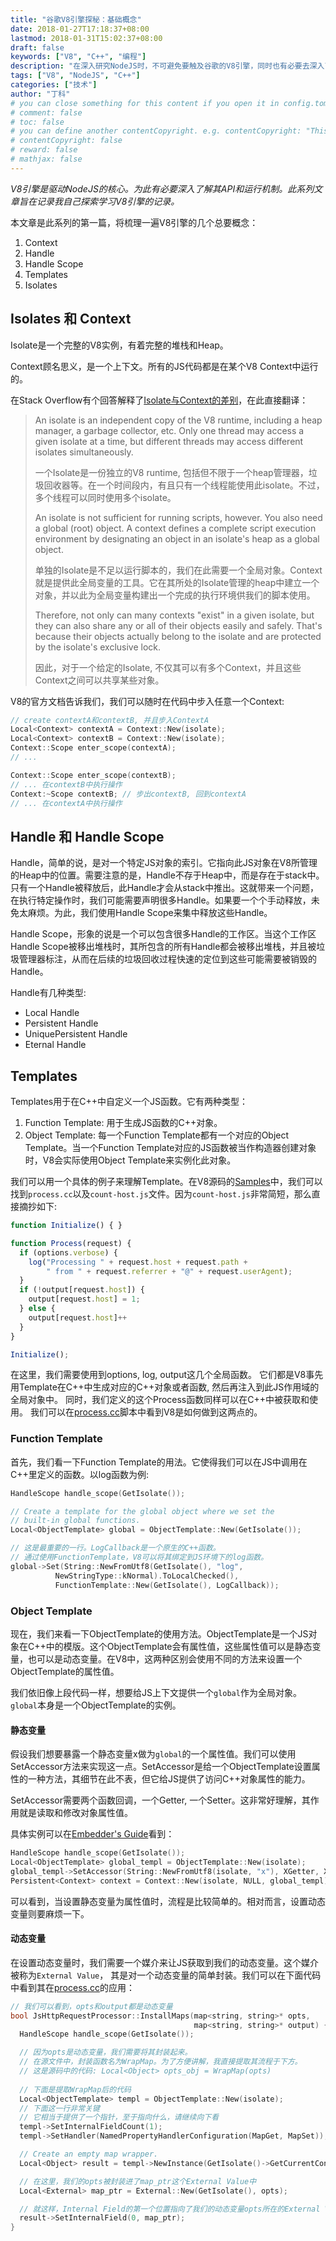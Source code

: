 ```yaml
---
title: "谷歌V8引擎探秘：基础概念"
date: 2018-01-27T17:18:37+08:00
lastmod: 2018-01-31T15:02:37+08:00
draft: false
keywords: ["V8", "C++", "编程"]
description: "在深入研究NodeJS时，不可避免要触及谷歌的V8引擎，同时也有必要去深入了解它。此系列文章就是我自己探索学习V8引擎的笔记。"
tags: ["V8", "NodeJS", "C++"]
categories: ["技术"]
author: "丁科"
# you can close something for this content if you open it in config.toml.
# comment: false
# toc: false
# you can define another contentCopyright. e.g. contentCopyright: "This is an another copyright."
# contentCopyright: false
# reward: false
# mathjax: false
---
```


*V8引擎是驱动NodeJS的核心。为此有必要深入了解其API和运行机制。此系列文章旨在记录我自己探索学习V8引擎的记录。*

本文章是此系列的第一篇，将梳理一遍V8引擎的几个总要概念：

1. Context
2. Handle
3. Handle Scope
4. Templates
5. Isolates

<!--more-->

## Isolates 和 Context

Isolate是一个完整的V8实例，有着完整的堆栈和Heap。

Context顾名思义，是一个上下文。所有的JS代码都是在某个V8 Context中运行的。

在Stack Overflow有个回答解释了[Isolate与Context的差别](https://stackoverflow.com/questions/19383724/what-exactly-is-the-difference-between-v8isolate-and-v8context/19384199)，在此直接翻译：

> An isolate is an independent copy of the V8 runtime, including a heap manager, a garbage collector, etc. Only one thread may access a given isolate at a time, but different threads may access different isolates simultaneously.
>
> 一个Isolate是一份独立的V8 runtime, 包括但不限于一个heap管理器，垃圾回收器等。在一个时间段内，有且只有一个线程能使用此isolate。不过，多个线程可以同时使用多个isolate。    
>
> An isolate is not sufficient for running scripts, however. You also need a global (root) object. A context defines a complete script execution environment by designating an object in an isolate's heap as a global object.
> 
> 单独的Isolate是不足以运行脚本的，我们在此需要一个全局对象。Context就是提供此全局变量的工具。它在其所处的Isolate管理的heap中建立一个对象，并以此为全局变量构建出一个完成的执行环境供我们的脚本使用。     
>
> Therefore, not only can many contexts "exist" in a given isolate, but they can also share any or all of their objects easily and safely. That's because their objects actually belong to the isolate and are protected by the isolate's exclusive lock.
>
> 因此，对于一个给定的Isolate, 不仅其可以有多个Context，并且这些Context之间可以共享某些对象。

V8的官方文档告诉我们，我们可以随时在代码中步入任意一个Context:

``` cpp
// create contextA和contextB, 并且步入ContextA
Local<Context> contextA = Context::New(isolate);
Local<Context> contextB = Context::New(isolate);
Context::Scope enter_scope(contextA);
// ...

Context::Scope enter_scope(contextB);
// ... 在contextB中执行操作
Context:~Scope contextB; // 步出contextB, 回到contextA
// ... 在contextA中执行操作
```

## Handle 和 Handle Scope
Handle，简单的说，是对一个特定JS对象的索引。它指向此JS对象在V8所管理的Heap中的位置。需要注意的是，Handle不存于Heap中，而是存在于stack中。只有一个Handle被释放后，此Handle才会从stack中推出。这就带来一个问题，在执行特定操作时，我们可能需要声明很多Handle。如果要一个个手动释放，未免太麻烦。为此，我们使用Handle Scope来集中释放这些Handle。

Handle Scope，形象的说是一个可以包含很多Handle的工作区。当这个工作区Handle Scope被移出堆栈时，其所包含的所有Handle都会被移出堆栈，并且被垃圾管理器标注，从而在后续的垃圾回收过程快速的定位到这些可能需要被销毁的Handle。

Handle有几种类型:

* Local Handle
* Persistent Handle
* UniquePersistent Handle
* Eternal Handle

## Templates
Templates用于在C++中自定义一个JS函数。它有两种类型：

1. Function Template: 用于生成JS函数的C++对象。
2. Object Template: 每一个Function Template都有一个对应的Object Template。当一个Function Template对应的JS函数被当作构造器创建对象时，V8会实际使用Object Template来实例化此对象。

我们可以用一个具体的例子来理解Template。在V8源码的[Samples](https://github.com/v8/v8/tree/master/samples)中，我们可以找到```process.cc```以及```count-host.js```文件。因为```count-host.js```非常简短，那么直接摘抄如下:

``` js
function Initialize() { }

function Process(request) {
  if (options.verbose) {
    log("Processing " + request.host + request.path +
        " from " + request.referrer + "@" + request.userAgent);
  }
  if (!output[request.host]) {
    output[request.host] = 1;
  } else {
    output[request.host]++
  }
}

Initialize();
```
 在这里，我们需要使用到options, log, output这几个全局函数。
 它们都是V8事先用Template在C++中生成对应的C++对象或者函数,
 然后再注入到此JS作用域的全局对象中。
 同时，我们定义的这个Process函数同样可以在C++中被获取和使用。
 我们可以在[process.cc](https://github.com/v8/v8/blob/master/samples/process.cc)脚本中看到V8是如何做到这两点的。
 
 
### Function Template
 
 首先，我们看一下Function Template的用法。它使得我们可以在JS中调用在C++里定义的函数。以log函数为例:
 
``` cpp
HandleScope handle_scope(GetIsolate());    

// Create a template for the global object where we set the
// built-in global functions.
Local<ObjectTemplate> global = ObjectTemplate::New(GetIsolate());

// 这是最重要的一行。LogCallback是一个原生的C++函数。
// 通过使用FunctionTemplate，V8可以将其绑定到JS环境下的log函数。
global->Set(String::NewFromUtf8(GetIsolate(), "log", 
          NewStringType::kNormal).ToLocalChecked(),
          FunctionTemplate::New(GetIsolate(), LogCallback)); 
```

### Object Template
现在，我们来看一下ObjectTemplate的使用方法。ObjectTemplate是一个JS对象在C++中的模版。这个ObjectTemplate会有属性值，这些属性值可以是静态变量，也可以是动态变量。在V8中，这两种区别会使用不同的方法来设置一个ObjectTemplate的属性值。

我们依旧像上段代码一样，想要给JS上下文提供一个```global```作为全局对象。```global```本身是一个ObjectTemplate的实例。

#### 静态变量

假设我们想要暴露一个静态变量x做为```global```的一个属性值。我们可以使用SetAccessor方法来实现这一点。SetAccessor是给一个ObjectTemplate设置属性的一种方法，其细节在此不表，但它给JS提供了访问C++对象属性的能力。

SetAccessor需要两个函数回调，一个Getter, 一个Setter。这非常好理解，其作用就是读取和修改对象属性值。

具体实例可以在[Embedder's Guide](https://github.com/v8/v8/wiki/Embedder%27s-Guide#accessing-static-global-variables)看到：

``` cpp
HandleScope handle_scope(GetIsolate());    
Local<ObjectTemplate> global_templ = ObjectTemplate::New(isolate);
global_templ->SetAccessor(String::NewFromUtf8(isolate, "x"), XGetter, XSetter); // x的值由XGetter提供，而XSetter则可以将JS中对x值的修改反映到C++中。
Persistent<Context> context = Context::New(isolate, NULL, global_templ);
```

可以看到，当设置静态变量为属性值时，流程是比较简单的。相对而言，设置动态变量则要麻烦一下。
#### 动态变量

在设置动态变量时，我们需要一个媒介来让JS获取到我们的动态变量。这个媒介被称为```External Value```， 其是对一个动态变量的简单封装。我们可以在下面代码中看到其在[process.cc](https://github.com/v8/v8/blob/master/samples/process.cc)的应用：

``` cpp
// 我们可以看到，opts和output都是动态变量
bool JsHttpRequestProcessor::InstallMaps(map<string, string>* opts,
                                         map<string, string>* output) {
  HandleScope handle_scope(GetIsolate());

  // 因为opts是动态变量，我们需要将其封装起来。
  // 在源文件中，封装函数名为WrapMap。为了方便讲解，我直接提取其流程于下方。
  // 这是源码中的代码: Local<Object> opts_obj = WrapMap(opts)
  
  // 下面是提取WrapMap后的代码
  Local<ObjectTemplate> templ = ObjectTemplate::New(isolate);
  // 下面这一行非常关键
  // 它相当于提供了一个指针，至于指向什么，请继续向下看
  templ->SetInternalFieldCount(1); 
  templ->SetHandler(NamedPropertyHandlerConfiguration(MapGet, MapSet)); // 这一样类似SetAccessor

  // Create an empty map wrapper.
  Local<Object> result = templ->NewInstance(GetIsolate()->GetCurrentContext()).ToLocalChecked();

  // 在这里，我们的opts被封装进了map_ptr这个External Value中
  Local<External> map_ptr = External::New(GetIsolate(), opts);

  // 就这样，Internal Field的第一个位置指向了我们的动态变量opts所在的External Value
  result->SetInternalField(0, map_ptr);  
}
```

